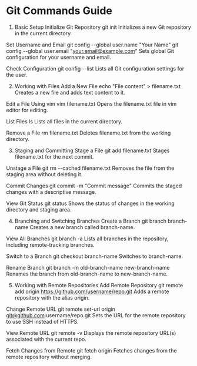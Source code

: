 # Git Commands Guide

1. Basic Setup
Initialize Git Repository
git init
Initializes a new Git repository in the current directory.

Set Username and Email
git config --global user.name "Your Name"
git config --global user.email "your.email@example.com"
Sets global Git configuration for your username and email.

Check Configuration
git config --list
Lists all Git configuration settings for the user.

2. Working with Files
Add a New File
echo "File content" > filename.txt
Creates a new file and adds text content to it.

Edit a File Using vim
vim filename.txt
Opens the filename.txt file in vim editor for editing.

List Files
ls
Lists all files in the current directory.

Remove a File
rm filename.txt
Deletes filename.txt from the working directory.

3. Staging and Committing
Stage a File
git add filename.txt
Stages filename.txt for the next commit.

Unstage a File
git rm --cached filename.txt
Removes the file from the staging area without deleting it.

Commit Changes
git commit -m "Commit message"
Commits the staged changes with a descriptive message.

View Git Status
git status
Shows the status of changes in the working directory and staging area.

4. Branching and Switching Branches
Create a Branch
git branch branch-name
Creates a new branch called branch-name.

View All Branches
git branch -a
Lists all branches in the repository, including remote-tracking branches.

Switch to a Branch
git checkout branch-name
Switches to branch-name.

Rename Branch
git branch -m old-branch-name new-branch-name
Renames the branch from old-branch-name to new-branch-name.

5. Working with Remote Repositories
Add Remote Repository
git remote add origin https://github.com/username/repo.git
Adds a remote repository with the alias origin.

Change Remote URL
git remote set-url origin git@github.com:username/repo.git
Sets the URL for the remote repository to use SSH instead of HTTPS.

View Remote URL
git remote -v
Displays the remote repository URL(s) associated with the current repo.

Fetch Changes from Remote
git fetch origin
Fetches changes from the remote repository without merging.
